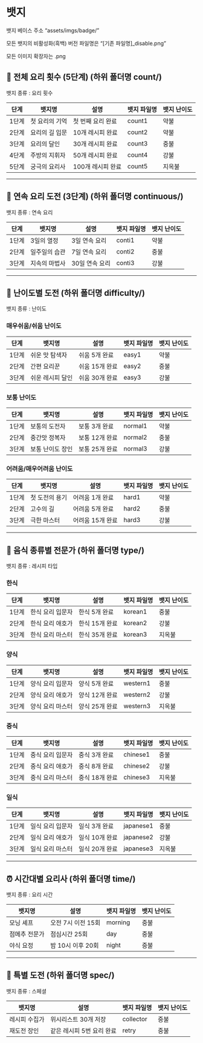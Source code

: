 # 뱃지

뱃지 베이스 주소 “assets/imgs/badge/”

모든 뱃지의 비활성화(흑백) 버전 파일명은 “[기존 파일명]_disable.png”

모든 이미지 확장자는 .png

## 🏅 전체 요리 횟수 (5단계) (하위 폴더명 count/)

뱃지 종류 : 요리 횟수

| 단계 | 뱃지명 | 설명 | 뱃지 파일명 | 뱃지 난이도 |
| --- | --- | --- | --- | --- |
| 1단계 | 첫 요리의 기억 | 첫 번째 요리 완료 | count1 | 약불 |
| 2단계 | 요리의 길 입문 | 10개 레시피 완료 | count2 | 약불 |
| 3단계 | 요리의 달인 | 30개 레시피 완료 | count3 | 중불 |
| 4단계 | 주방의 지휘자 | 50개 레시피 완료 | count4 | 강불 |
| 5단계 | 궁극의 요리사 | 100개 레시피 완료 | count5 | 지옥불 |

---

## 🔁 연속 요리 도전 (3단계) (하위 폴더명 **continuous**/)

뱃지 종류 : 연속 요리

| 단계 | 뱃지명 | 설명 | 뱃지 파일명 | 뱃지 난이도 |
| --- | --- | --- | --- | --- |
| 1단계 | 3일의 열정 | 3일 연속 요리 | conti1 | 약불 |
| 2단계 | 일주일의 습관 | 7일 연속 요리 | conti2 | 중불 |
| 3단계 | 지속의 마법사 | 30일 연속 요리 | conti3 | 강불 |

---

## 🎯 난이도별 도전 (하위 폴더명 difficulty/)

뱃지 종류 : 난이도

### 매우쉬움/쉬움 난이도

| 단계 | 뱃지명 | 설명 | 뱃지 파일명 | 뱃지 난이도 |
| --- | --- | --- | --- | --- |
| 1단계 | 쉬운 맛 탐색자 | 쉬움 5개 완료 | easy1 | 약불 |
| 2단계 | 간편 요리꾼 | 쉬움 15개 완료 | easy2 | 중불 |
| 3단계 | 쉬운 레시피 달인 | 쉬움 30개 완료 | easy3 | 강불 |

### 보통 난이도

| 단계 | 뱃지명 | 설명 | 뱃지 파일명 | 뱃지 난이도 |
| --- | --- | --- | --- | --- |
| 1단계 | 보통의 도전자 | 보통 3개 완료 | normal1 | 약불 |
| 2단계 | 중간맛 정복자 | 보통 12개 완료 | normal2 | 중불 |
| 3단계 | 보통 난이도 장인 | 보통 25개 완료 | normal3 | 강불 |

### 어려움/매우어려움 난이도

| 단계 | 뱃지명 | 설명 | 뱃지 파일명 | 뱃지 난이도 |
| --- | --- | --- | --- | --- |
| 1단계 | 첫 도전의 용기 | 어려움 1개 완료 | hard1 | 약불 |
| 2단계 | 고수의 길 | 어려움 5개 완료 | hard2 | 중불 |
| 3단계 | 극한 마스터 | 어려움 15개 완료 | hard3 | 강불 |

---

## 🍱 음식 종류별 전문가 (하위 폴더명 type/)

뱃지 종류 : 레시피 타입

### 한식

| 단계 | 뱃지명 | 설명 | 뱃지 파일명 | 뱃지 난이도 |
| --- | --- | --- | --- | --- |
| 1단계 | 한식 요리 입문자 | 한식 5개 완료 | korean1 | 중불 |
| 2단계 | 한식 요리 애호가 | 한식 15개 완료 | korean2 | 강불 |
| 3단계 | 한식 요리 마스터 | 한식 35개 완료 | korean3 | 지옥불 |

### 양식

| 단계 | 뱃지명 | 설명 | 뱃지 파일명 | 뱃지 난이도 |
| --- | --- | --- | --- | --- |
| 1단계 | 양식 요리 입문자 | 양식 5개 완료 | western1 | 중불 |
| 2단계 | 양식 요리 애호가 | 양식 12개 완료 | western2 | 강불 |
| 3단계 | 양식 요리 마스터 | 양식 25개 완료 | western3 | 지옥불 |

### 중식

| 단계 | 뱃지명 | 설명 | 뱃지 파일명 | 뱃지 난이도 |
| --- | --- | --- | --- | --- |
| 1단계 | 중식 요리 입문자 | 중식 3개 완료 | chinese1 | 중불 |
| 2단계 | 중식 요리 애호가 | 중식 8개 완료 | chinese2 | 강불 |
| 3단계 | 중식 요리 마스터 | 중식 18개 완료 | chinese3 | 지옥불 |

### 일식

| 단계 | 뱃지명 | 설명 | 뱃지 파일명 | 뱃지 난이도 |
| --- | --- | --- | --- | --- |
| 1단계 | 일식 요리 입문자 | 일식 3개 완료 | japanese1 | 중불 |
| 2단계 | 일식 요리 애호가 | 일식 10개 완료 | japanese2 | 강불 |
| 3단계 | 일식 요리 마스터 | 일식 20개 완료 | japanese3 | 지옥불 |

---

## ⏰ 시간대별 요리사 (하위 폴더명 time/)

뱃지 종류 : 요리 시간

| 뱃지명 | 설명 | 뱃지 파일명 | 뱃지 난이도 |
| --- | --- | --- | --- |
| 모닝 셰프 | 오전 7시 이전 15회 | morning | 중불 |
| 점메추 전문가 | 점심시간 25회 | day | 중불 |
| 야식 요정 | 밤 10시 이후 20회 | night | 중불 |

---

## 🌟 특별 도전 (하위 폴더명 spec/)

뱃지 종류 : 스페셜

| 뱃지명 | 설명 | 뱃지 파일명 | 뱃지 난이도 |
| --- | --- | --- | --- |
| 레시피 수집가 | 위시리스트 30개 저장 | collector | 중불 |
| 재도전 장인 | 같은 레시피 5번 요리 완료 | retry | 중불 |